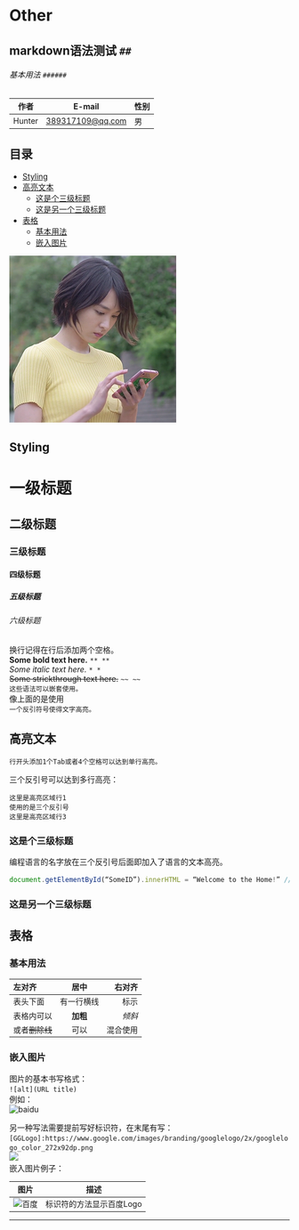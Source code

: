 # Other
## markdown语法测试 `##`
###### 基本用法 `######`
|作者|E-mail|性别|
|---|---|---|
|Hunter|389317109@qq.com|男|

## 目录
* [Styling](#Styling)
* [高亮文本](#高亮文本)
	* [这是个三级标题](#这是个三级标题)
	* [这是另一个三级标题](#这是另一个三级标题)
* [表格](#表格)
	* [基本用法](#基本用法)
	* [嵌入图片](#嵌入图片)
	
![An image](./gakki8.png)
## Styling
# 一级标题
## 二级标题
### 三级标题
#### 四级标题
##### 五级标题
###### 六级标题

换行记得在行后添加两个空格。  
**Some bold text here.** `** **`  
*Some italic text here.* `* *`  
~~Some strickthrough text here.~~ `~~ ~~`  
`这些语法可以嵌套使用。 `  
像上面的是使用  
`一个反引符号使得文字高亮。`
## 高亮文本
	行开头添加1个Tab或者4个空格可以达到单行高亮。
三个反引号可以达到多行高亮：
```
这里是高亮区域行1  
使用的是三个反引号
这里是高亮区域行3
```
### 这是个三级标题  
编程语言的名字放在三个反引号后面即加入了语言的文本高亮。  
```JavaScript
document.getElementById(“SomeID”).innerHTML = “Welcome to the Home!” // JavaScript
```

### 这是另一个三级标题

## 表格
### 基本用法

| 左对齐 | 居中 | 右对齐 |
| :--- | :---: | ---: |
|表头下面|有一行横线|标示|
|表格内可以|**加粗**|*倾斜*|
|或者~~删除线~~|可以|混合使用|

### 嵌入图片
图片的基本书写格式：  
`![alt](URL title)`  
例如：  
![baidu](http://www.baidu.com/img/bdlogo.gif "百度logo")  

另一种写法需要提前写好标识符，在末尾有写：  
`[GGLogo]:https://www.google.com/images/branding/googlelogo/2x/googlelogo_color_272x92dp.png`  
![][GGLogo]  
嵌入图片例子： 
 
|图片|描述|
|---|---|
|![百度][BaiduLogo]|标识符的方法显示百度Logo|





--------------------------------
[BaiduLogo]:http://www.baidu.com/img/bdlogo.gif
[GGLogo]:https://www.google.com/images/branding/googlelogo/2x/googlelogo_color_272x92dp.png